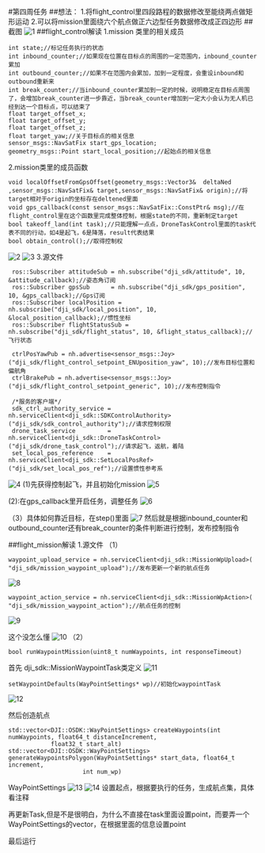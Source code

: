 #第四周任务
##想法：
1.将flight_control里四段路程的数据修改至能绕两点做矩形运动
2.可以将mission里面绕六个航点做正六边型任务数据修改成正四边形
##截图
![1](./ros/1.jpg)
##flight_control解读
1.mission 类里的相关成员

    int state;//标记任务执行的状态
    int inbound_counter;//如果现在位置在目标点的周围的一定范围内，inbound_counter累加
    int outbound_counter;//如果不在范围内会累加，加到一定程度，会重设inbound和outbound重新来
    int break_counter;//当inbound_counter累加到一定的时候，说明稳定在目标点周围了，会增加break_counter进一步靠近，当break_counter增加到一定大小会认为无人机已经到达一个目标点，可以结束了
    float target_offset_x;
    float target_offset_y;
    float target_offset_z;
    float target_yaw;//关于目标点的相关信息
    sensor_msgs::NavSatFix start_gps_location;
    geometry_msgs::Point start_local_position;//起始点的相关信息
  2.mission类里的成员函数

    void localOffsetFromGpsOffset(geometry_msgs::Vector3&  deltaNed ,sensor_msgs::NavSatFix& target,sensor_msgs::NavSatFix& origin);//将target相对于origin的坐标存在deltened里面
    void gps_callback(const sensor_msgs::NavSatFix::ConstPtr& msg);//在flight_control里在这个函数里完成整体控制，根据state的不同，重新制定target
    bool takeoff_land(int task);//只能理解一点点，DroneTaskControl里面的task代表不同的行动，如4是起飞，6是降落，result代表结果
    bool obtain_control();//取得控制权
![2](./ros/2.png)
![3](./ros/3.png)
  3.源文件


     ros::Subscriber attitudeSub = nh.subscribe("dji_sdk/attitude", 10, &attitude_callback);//姿态角订阅
     ros::Subscriber gpsSub      = nh.subscribe("dji_sdk/gps_position", 10, &gps_callback);//Gps订阅
     ros::Subscriber localPosition = nh.subscribe("dji_sdk/local_position", 10, &local_position_callback);//惯性坐标
     ros::Subscriber flightStatusSub = nh.subscribe("dji_sdk/flight_status", 10, &flight_status_callback);//飞行状态

     ctrlPosYawPub = nh.advertise<sensor_msgs::Joy>("dji_sdk/flight_control_setpoint_ENUposition_yaw", 10);//发布目标位置和偏航角
     ctrlBrakePub = nh.advertise<sensor_msgs::Joy>("dji_sdk/flight_control_setpoint_generic", 10);//发布控制指令

     /*服务的客户端*/
     sdk_ctrl_authority_service = nh.serviceClient<dji_sdk::SDKControlAuthority> ("dji_sdk/sdk_control_authority");//请求控制权限
     drone_task_service         = nh.serviceClient<dji_sdk::DroneTaskControl>("dji_sdk/drone_task_control");//请求起飞，返航，着陆
     set_local_pos_reference    = nh.serviceClient<dji_sdk::SetLocalPosRef> ("dji_sdk/set_local_pos_ref");//设置惯性参考系
    
![4](./ros/4.png)
    (1)先获得控制起飞，并且初始化mission
    ![5](./ros/5.png)
    
(2):在gps_callback里开启任务，调整任务
    ![6](./ros/6.png)
    
（3）具体如何靠近目标，在step()里面
    ![7](./ros/7.png)
 然后就是根据inbound_counter和outbound_counter还有break_counter的条件判断进行控制，发布控制指令

##flight_mission解读
1.源文件
 （1）

    waypoint_upload_service = nh.serviceClient<dji_sdk::MissionWpUpload>(
    "dji_sdk/mission_waypoint_upload");//发布更新一个新的航点任务
![8](./ros/8.png)
    
    waypoint_action_service = nh.serviceClient<dji_sdk::MissionWpAction>(
    "dji_sdk/mission_waypoint_action");//航点任务的控制
![9](./ros/9.png)

这个没怎么懂
![10](./ros/10.png)
 （2）
   
    bool runWaypointMission(uint8_t numWaypoints, int responseTimeout)
首先
dji_sdk::MissionWaypointTask类定义
![11](./ros/11.jpg)



    setWaypointDefaults(WayPointSettings* wp)//初始化waypointTask

![12](./ros/12.png)

然后创造航点

    std::vector<DJI::OSDK::WayPointSettings> createWaypoints(int numWaypoints, float64_t distanceIncrement,
                float32_t start_alt)
    std::vector<DJI::OSDK::WayPointSettings> generateWaypointsPolygon(WayPointSettings* start_data, float64_t increment,
                         int num_wp)
WayPointSettings
![13](./ros/13.jpg)
![14](./ros/14.jpg)
设置起点，根据要执行的任务，生成航点集，具体看注释

再更新Task,但是不是很明白，为什么不直接在task里面设置point，而要弄一个WayPointSettings的vector，在根据里面的信息设置point

最后运行










